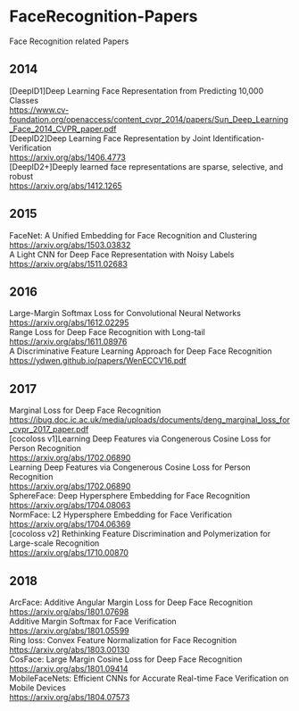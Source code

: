 # FaceRecognition-Papers
Face Recognition related Papers<br>
## 2014
[DeepID1]Deep Learning Face Representation from Predicting 10,000 Classes<br>
https://www.cv-foundation.org/openaccess/content_cvpr_2014/papers/Sun_Deep_Learning_Face_2014_CVPR_paper.pdf<br>
[DeepID2]Deep Learning Face Representation by Joint Identification-Verification<br>
https://arxiv.org/abs/1406.4773<br>
[DeepID2+]Deeply learned face representations are sparse, selective, and robust<br>
https://arxiv.org/abs/1412.1265<br>
## 2015
FaceNet: A Unified Embedding for Face Recognition and Clustering<br>
https://arxiv.org/abs/1503.03832<br>
A Light CNN for Deep Face Representation with Noisy Labels<br>
https://arxiv.org/abs/1511.02683<br>
## 2016
Large-Margin Softmax Loss for Convolutional Neural Networks<br>
https://arxiv.org/abs/1612.02295<br>
Range Loss for Deep Face Recognition with Long-tail<br>
https://arxiv.org/abs/1611.08976<br>
A Discriminative Feature Learning Approach for Deep Face Recognition<br>
https://ydwen.github.io/papers/WenECCV16.pdf<br>
## 2017
Marginal Loss for Deep Face Recognition<br>
https://ibug.doc.ic.ac.uk/media/uploads/documents/deng_marginal_loss_for_cvpr_2017_paper.pdf<br>
[cocoloss v1]Learning Deep Features via Congenerous Cosine Loss for Person Recognition<br>
https://arxiv.org/abs/1702.06890<br>
Learning Deep Features via Congenerous Cosine Loss for Person Recognition<br>
https://arxiv.org/abs/1702.06890<br>
SphereFace: Deep Hypersphere Embedding for Face Recognition<br>
https://arxiv.org/abs/1704.08063<br>
NormFace: L2 Hypersphere Embedding for Face Verification<br>
https://arxiv.org/abs/1704.06369<br>
[cocoloss v2]
Rethinking Feature Discrimination and Polymerization for Large-scale Recognition<br>
https://arxiv.org/abs/1710.00870<br>
## 2018
ArcFace: Additive Angular Margin Loss for Deep Face Recognition<br>
https://arxiv.org/abs/1801.07698<br>
Additive Margin Softmax for Face Verification<br>
https://arxiv.org/abs/1801.05599<br>
Ring loss: Convex Feature Normalization for Face Recognition<br>
https://arxiv.org/abs/1803.00130<br>
CosFace: Large Margin Cosine Loss for Deep Face Recognition<br>
https://arxiv.org/abs/1801.09414<br>
MobileFaceNets: Efficient CNNs for Accurate Real-time Face Verification on Mobile Devices<br>
https://arxiv.org/abs/1804.07573













